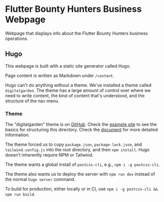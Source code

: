 # Flutter Bounty Hunters Business Webpage
Webpage that displays info about the Flutter Bounty Hunters business operations.

## Hugo
This webpage is built with a static site generator called Hugo.

Page content is written as Markdown under `/content`.

Hugo can't do anything without a theme. We've installed a theme called `digitalgarden`. The theme has a large amount of control over where we need to write content, the kind of content that's understood, and the structure of the nav menu.

### Theme
The "digitalgarden" theme is on [GitHub](https://github.com/apvarun/digital-garden-hugo-theme). Check the [example site](https://github.com/apvarun/digital-garden-hugo-theme/tree/main/exampleSite) to see the basics for structuring this directory. Check the [document](https://digital-garden-hugo-theme.vercel.app/articles/installation/) for more detailed information.

The theme forced us to copy `package.json`, `package-lock.json`, and `tailwind.config.js` into the root directory, and then `npm install`. Hugo doesn't inherently require NPM or Tailwind.

The theme wants a global install of `postcss-cli`, e.g., `npm i -g postcss-cli`.

The theme also wants us to deploy the server with `npm run dev` instead of the normal `hugo server` command.

To build for production, either locally or in CI, use `npm i -g postcss-cli && npm run build`.